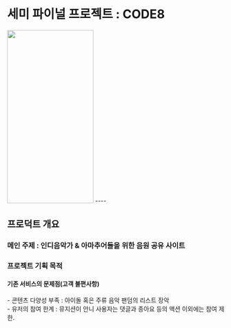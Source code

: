 <h1>세미 파이널 프로젝트 : CODE8</h1>
<img src = https://github.com/user-attachments/assets/0028e378-3453-4466-aa0e-d86c037a0d78.png width="200" height="400"/>
----
<h2>프로덕트 개요</h2>

<h3>메인 주제 : 인디음악가 & 아마추어들을 위한 음원 공유 사이트</h3>

<h3>프로젝트 기획 목적 </h3>
<h4>기존 서비스의 문제점(고객 불편사항)</h4>
       - 콘텐츠 다양성 부족 : 아이돌 혹은 주류 음악 팬덤의 리스트 장악 
       </br>
       - 유저의 참여 한계 : 뮤지션이 안니 사용자는 댓글과 종아요 등의 액션 이외에는 참여 제한.
